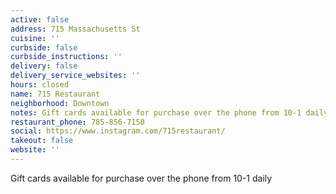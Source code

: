 ```yaml
---
active: false
address: 715 Massachusetts St
cuisine: ''
curbside: false
curbside_instructions: ''
delivery: false
delivery_service_websites: ''
hours: closed
name: 715 Restaurant
neighborhood: Downtown
notes: Gift cards available for purchase over the phone from 10-1 daily
restaurant_phone: 785-856-7150
social: https://www.instagram.com/715restaurant/
takeout: false
website: ''
---
```


Gift cards available for purchase over the phone from 10-1 daily